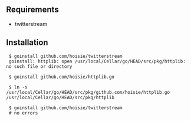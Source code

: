 ## Requirements 

- twitterstream

## Installation

     $ goinstall github.com/hoisie/twitterstream
     goinstall: httplib: open /usr/local/Cellar/go/HEAD/src/pkg/httplib: no such file or directory

     $ goinstall github.com/hoisie/httplib.go 

     $ ln -s /usr/local/Cellar/go/HEAD/src/pkg/github.com/hoisie/httplib.go /usr/local/Cellar/go/HEAD/src/pkg/httplib

     $ goinstall github.com/hoisie/twitterstream
     # no errors

